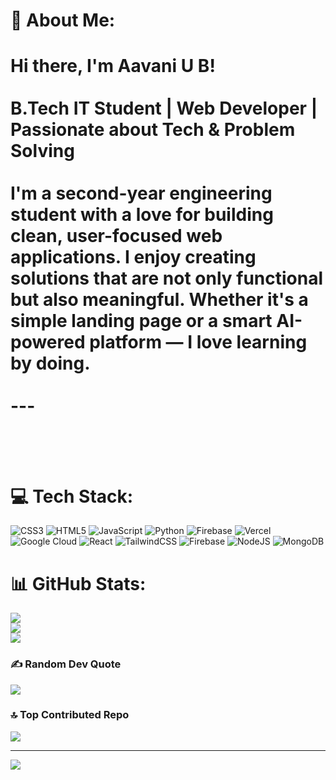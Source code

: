 # 💫 About Me:
#  Hi there, I'm Aavani U B!<br><br> B.Tech IT Student |  Web Developer |  Passionate about Tech & Problem Solving<br><br>I'm a second-year engineering student with a love for building clean, user-focused web applications. I enjoy creating solutions that are not only functional but also meaningful. Whether it's a simple landing page or a smart AI-powered platform — I love learning by doing.<br><br>---<br><br><br> 


# 💻 Tech Stack:
![CSS3](https://img.shields.io/badge/css3-%231572B6.svg?style=for-the-badge&logo=css3&logoColor=white) ![HTML5](https://img.shields.io/badge/html5-%23E34F26.svg?style=for-the-badge&logo=html5&logoColor=white) ![JavaScript](https://img.shields.io/badge/javascript-%23323330.svg?style=for-the-badge&logo=javascript&logoColor=%23F7DF1E) ![Python](https://img.shields.io/badge/python-3670A0?style=for-the-badge&logo=python&logoColor=ffdd54) ![Firebase](https://img.shields.io/badge/firebase-%23039BE5.svg?style=for-the-badge&logo=firebase) ![Vercel](https://img.shields.io/badge/vercel-%23000000.svg?style=for-the-badge&logo=vercel&logoColor=white) ![Google Cloud](https://img.shields.io/badge/GoogleCloud-%234285F4.svg?style=for-the-badge&logo=google-cloud&logoColor=white) ![React](https://img.shields.io/badge/react-%2320232a.svg?style=for-the-badge&logo=react&logoColor=%2361DAFB) ![TailwindCSS](https://img.shields.io/badge/tailwindcss-%2338B2AC.svg?style=for-the-badge&logo=tailwind-css&logoColor=white) ![Firebase](https://img.shields.io/badge/firebase-a08021?style=for-the-badge&logo=firebase&logoColor=ffcd34) ![NodeJS](https://img.shields.io/badge/node.js-6DA55F?style=for-the-badge&logo=node.js&logoColor=white) ![MongoDB](https://img.shields.io/badge/MongoDB-%234ea94b.svg?style=for-the-badge&logo=mongodb&logoColor=white)
# 📊 GitHub Stats:
![](https://github-readme-stats.vercel.app/api?username=Aavani142&theme=dark&hide_border=false&include_all_commits=false&count_private=false)<br/>
![](https://nirzak-streak-stats.vercel.app/?user=Aavani142&theme=dark&hide_border=false)<br/>
![](https://github-readme-stats.vercel.app/api/top-langs/?username=Aavani142&theme=dark&hide_border=false&include_all_commits=false&count_private=false&layout=compact)

### ✍️ Random Dev Quote
![](https://quotes-github-readme.vercel.app/api?type=horizontal&theme=radical)

### 🔝 Top Contributed Repo
![](https://github-contributor-stats.vercel.app/api?username=Aavani142&limit=5&theme=dark&combine_all_yearly_contributions=true)

---
[![](https://visitcount.itsvg.in/api?id=Aavani142&icon=0&color=0)](https://visitcount.itsvg.in)

<!-- Proudly created with GPRM ( https://gprm.itsvg.in ) -->


